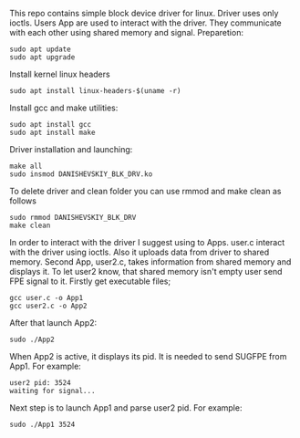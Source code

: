 This repo contains simple block device driver for linux. Driver uses only ioctls. Users App are used to interact with the driver. They communicate with each other using shared memory and signal.
Preparetion:
```
sudo apt update
sudo apt upgrade
```
Install kernel linux headers
```
sudo apt install linux-headers-$(uname -r)
```
Install gcc and make utilities:
```
sudo apt install gcc
sudo apt install make
``` 
Driver installation and launching:
```
make all
sudo insmod DANISHEVSKIY_BLK_DRV.ko
```
To delete driver and clean folder you can use rmmod and make clean as follows
```
sudo rmmod DANISHEVSKIY_BLK_DRV
make clean
```
In order to interact with the driver I suggest using to Apps. user.c interact with the driver using ioctls. Also it uploads data from driver to shared memory. Second App, user2.c, takes information from shared memory and displays it. To let user2 know, that shared memory isn't empty user send FPE signal to it.
Firstly get executable files;
```
gcc user.c -o App1
gcc user2.c -o App2
```
After that launch App2:
```
sudo ./App2
```
When App2 is active, it displays its pid. It is needed to send SUGFPE from App1. For example:
```
user2 pid: 3524
waiting for signal...
```
Next step is to launch App1 and parse user2 pid. For example:
```
sudo ./App1 3524
```
